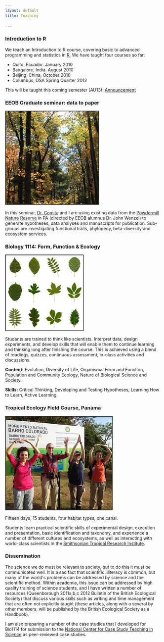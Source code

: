 ```yaml
---
layout: default
title: Teaching

---
```



### Introduction to R

We teach an Introduction to R course, covering basic to advanced programming and statistics in [R](www.r-project.org). We have taught four courses so far:

 - Quito, Ecuador. January 2010
 - Bangalore, India. August 2010
 - Beijing, China, October 2010
 - Columbus, USA Spring Quarter 2012

This will be taught this coming semester (AU13): [Announcement](intro-r.html)


### EEOB Graduate seminar: data to paper

<p align="left">
<img src="/assets/figs/pnr.JPG" style="border:2px solid #333333;">
</p>

In this seminar, [Dr. Comita](http://lizacomita.weebly.com/) and I are using existing data from the [Powdermill Nature Reserve](http://www.carnegiemnh.org/powdermill/index.html) in PA (directed by EEOB alumnus Dr. John Wenzel) to generate hypotheses, data analyses and manuscripts for publication. Sub-groups are investigating functional traits, phylogeny, beta-diversity and ecosystem services.

### Biology 1114: Form, Function & Ecology
<p align="left">
<img src="/assets/figs/leaves.jpg" style="border:2px solid #333333;">
</p>
Students are trained to think like scientists. Interpret data, design experiments, and develop skills that will enable them to continue learning and thinking long after finishing the course. This is achieved using a blend of readings, quizzes, continuous assessment, in-class activities and discussions.

**Content:** Evolution, Diversity of Life, Organismal Form and Function, Population and Community Ecology, Nature of Biological Science and Society.

**Skills:** Critical Thinking, Developing and Testing Hypotheses, Learning How to Learn, Active Learning.


### Tropical Ecology Field Course, Panama
<p align="left">
<img src="/assets/figs/panama2.jpeg" style="border:2px solid #333333;">
</p>

Fifteen days, 15 students, four habitat types, one canal.

Students learn practical scientific skills of experimental design, execution and presentation, basic identification and taxonomy, and experience a number of different cultures and ecosystems, as well as interacting with world-class scientists in the [Smithsonian Tropical Research Institute](http://www.stri.si.edu/).


### Dissemination
The science we do must be relevant to society, but to do this it must be communicated well. It is a sad fact that scientific illiteracy is common, but many of the world's problems can be addressed by science and the scientific method. Within academia, this issue can be addressed by high quality training of science students, and I have written a number of resources (Queenborough 2011a,b,c 2012 Bulletin of the British Ecological Society) that discuss various skills such as writing and time management that are often not explicitly taught (these articles, along with a several by other members, will be published by the British Ecological Society as a Handbook).

I am also preparing a number of the case studies that I developed for Bio1114 for submission to the [National Center for Case Study Teaching in Science](http://libweb1.lib.buffalo.edu/cs/) as peer-reviewed case studies.



